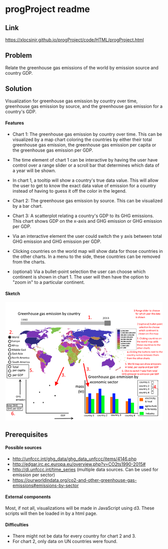 # progProject readme
## Link
https://xlocsinjr.github.io/progProject/code/HTML/progProject.html
## Problem
Relate the greenhouse gas emissions of the world by emission source and country
GDP.

## Solution
Visualization for greenhouse gas emission by country over time, greenhouse gas
emission by source, and the greenhouse gas emission for a country's GDP.

#### Features
- Chart 1: The greenhouse gas emission by country over time. This can be
visualized by a map chart coloring the countries by either their
total greenhouse gas emission, the greenhouse gas emission per capita or the
greenhouse gas emission per GDP.

- The time element of chart 1 can be interactive by having the user have control
over a range slider or a scroll bar that determines which data of a year will be
shown.

- In chart 1, a tooltip will show a country's true data value. This will allow
the user to get to know the exact data value of emission for a country instead
of having to guess it off the color in the legend.

- Chart 2: The greenhouse gas emission by source.
This can be visualized by a bar chart.

- Chart 3: A scatterplot relating a country's GDP to its GHG emissions. This
chart shows GDP on the x-axis and GHG emission or GHG emission per GDP.

- Via an interactive element the user could switch the y axis between total
GHG emission and GHG emission per GDP.

- Clicking countries on the world map will show data for those
countries in the other charts. In a menu to the side, these countries can
be removed from the charts.

- (optional) Via a bullet-point selection the user can choose which continent
is shown in chart 1. The user will then have the option to "zoom in" to
a particular continent.



#### Sketch
![](doc/ideaSketch3.png)

## Prerequisites
#### Possible sources
- http://unfccc.int/ghg_data/ghg_data_unfccc/items/4146.php
- http://edgar.jrc.ec.europa.eu/overview.php?v=CO2ts1990-2015#
- http://di.unfccc.int/time_series
 (multiple data sources. Can be used for emission per sector)
- https://ourworldindata.org/co2-and-other-greenhouse-gas-emissions#emissions-by-sector

#### External components
Most, if not all, visualizations will be made in JavaScript using d3. These
scripts will then be loaded in by a html page.

#### Difficulties
- There might not be data for every country for chart 2 and 3.
- For chart 2, only data on UN countries were found.
